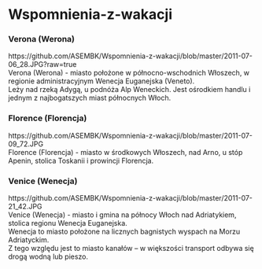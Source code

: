 Wspomnienia-z-wakacji
======================

<h3>Verona (Werona)</h3>
https://github.com/ASEMBK/Wspomnienia-z-wakacji/blob/master/2011-07-06_28.JPG?raw=true<br />
Verona (Werona) - miasto położone w północno-wschodnich Włoszech, w regionie administracyjnym Wenecja Euganejska (Veneto).<br />
Leży nad rzeką Adygą, u podnóża Alp Weneckich. Jest ośrodkiem handlu i jednym z najbogatszych miast północnych Włoch.<br />

<h3>Florence (Florencja)</h3>
https://github.com/ASEMBK/Wspomnienia-z-wakacji/blob/master/2011-07-09_72.JPG<br />
Florence (Florencja) - miasto w środkowych Włoszech, nad Arno, u stóp Apenin, stolica Toskanii i prowincji Florencja.<br /> 

<h3>Venice (Wenecja)</h3>
https://github.com/ASEMBK/Wspomnienia-z-wakacji/blob/master/2011-07-21_42.JPG<br />
Venice (Wenecja) - miasto i gmina na północy Włoch nad Adriatykiem, stolica regionu Wenecja Euganejska.<br />
Wenecja to miasto położone na licznych bagnistych wyspach na Morzu Adriatyckim.<br />
Z tego względu jest to miasto kanałów – w większości transport odbywa się drogą wodną lub pieszo.<br /> 

